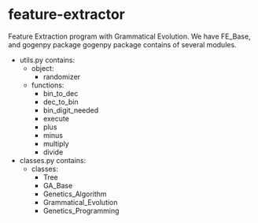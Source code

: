feature-extractor
=================

Feature Extraction program with Grammatical Evolution.
We have FE_Base, and gogenpy package
gogenpy package contains of several modules.
* utils.py contains:
  - object:
	 - randomizer
  - functions:
	 - bin_to_dec
	 - dec_to_bin
	 - bin_digit_needed
	 - execute
	 - plus
	 - minus
	 - multiply
	 - divide
* classes.py contains:
  - classes:
  	 - Tree
  	 - GA_Base
  	 - Genetics_Algorithm
  	 - Grammatical_Evolution
  	 - Genetics_Programming
